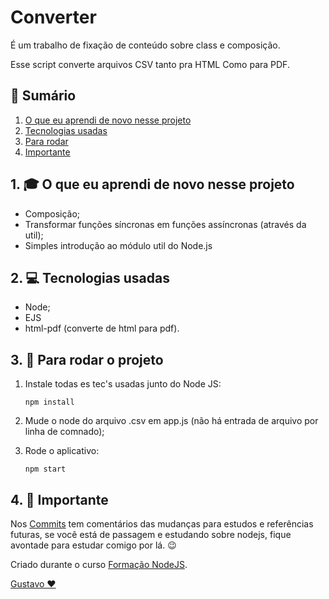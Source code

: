 # Converter

É um trabalho de fixação de conteúdo sobre class e composição.

Esse script converte arquivos CSV tanto pra HTML Como para PDF.

## 📕 Sumário
1. [O que eu aprendi de novo nesse projeto](https://github.com/GustavoGomesDias/converter#1--o-que-eu-aprendi-de-novo-nesse-projeto)
2. [Tecnologias usadas](https://github.com/GustavoGomesDias/converter#2--tecnologias-usadas)
3. [Para rodar](https://github.com/GustavoGomesDias/converter#3--para-rodar-o-projeto)
4. [Importante](https://github.com/GustavoGomesDias/converter#4--importante)

## 1. 🎓 O que eu aprendi de novo nesse projeto
* Composição;
* Transformar funções síncronas em funções assíncronas (através da util);
* Simples introdução ao módulo util do Node.js

## 2. 💻 Tecnologias usadas
* Node;
* EJS
* html-pdf (converte de html para pdf).

## 3. 🎉 Para rodar o projeto
1. Instale todas es tec's usadas junto do Node JS:

    ```
    npm install
    ```

2. Mude o node do arquivo .csv em app.js (não há entrada de arquivo por linha de comnado);


3. Rode o aplicativo:

    ```
    npm start
    ```

## 4. 👀 Importante
Nos [Commits](https://github.com/GustavoGomesDias/converter/commits?author=GustavoGomesDias) tem comentários das mudanças para estudos e referências futuras, se você está de passagem e estudando sobre nodejs, fique avontade para estudar comigo por lá. 😉


Criado durante o curso [Formação NodeJS](https://www.udemy.com/course/formacao-nodejs/).

[Gustavo ❤](htpps://www.github.com/GustavoGomesDias)
